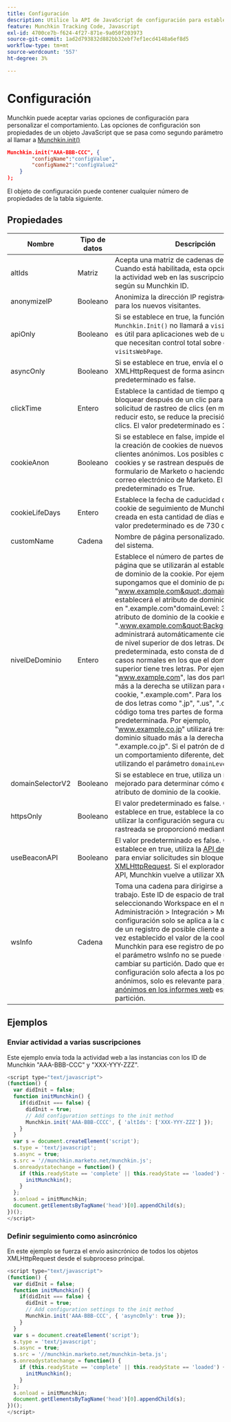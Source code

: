 ```yaml
---
title: Configuración
description: Utilice la API de JavaScript de configuración para establecer los valores de configuración al utilizar Munchkin.
feature: Munchkin Tracking Code, Javascript
exl-id: 4700ce7b-f624-4f27-871e-9a050f203973
source-git-commit: 1ad2d793832d882bb32ebf7ef1ecd4148a6ef8d5
workflow-type: tm+mt
source-wordcount: '557'
ht-degree: 3%

---
```


# Configuración

Munchkin puede aceptar varias opciones de configuración para personalizar el comportamiento. Las opciones de configuración son propiedades de un objeto JavaScript que se pasa como segundo parámetro al llamar a [Munchkin.init()](api-reference.md#munchkin_init)

```json
Munchkin.init("AAA-BBB-CCC", {
        "configName":"configValue",
        "configName2":"configValue2"
    }
);
```

El objeto de configuración puede contener cualquier número de propiedades de la tabla siguiente.

## Propiedades

| Nombre | Tipo de datos | Descripción |
|---|---|---|
| altIds | Matriz | Acepta una matriz de cadenas de Munchkin ID. Cuando está habilitada, esta opción duplica toda la actividad web en las suscripciones de destino, según su Munchkin ID. |
| anonymizeIP | Booleano | Anonimiza la dirección IP registrada en Marketo para los nuevos visitantes. |
| apiOnly | Booleano | Si se establece en true, la función `Munchkin.Init()` no llamará a `visitsWebPage`. Esto es útil para aplicaciones web de una sola página que necesitan control total sobre cada evento de `visitsWebPage`. |
| asyncOnly | Booleano | Si se establece en true, envía el objeto XMLHttpRequest de forma asincrónica. El valor predeterminado es false. |
| clickTime | Entero | Establece la cantidad de tiempo que se debe bloquear después de un clic para permitir la solicitud de rastreo de clics (en milisegundos). Al reducir esto, se reduce la precisión del rastreo de clics. El valor predeterminado es 350 ms. |
| cookieAnon | Booleano | Si se establece en false, impide el seguimiento y la creación de cookies de nuevos posibles clientes anónimos. Los posibles clientes tienen cookies y se rastrean después de rellenar un formulario de Marketo o haciendo clic desde un correo electrónico de Marketo. El valor predeterminado es True. |
| cookieLifeDays | Entero | Establece la fecha de caducidad de cualquier cookie de seguimiento de Munchkin recién creada en esta cantidad de días en el futuro. El valor predeterminado es de 730 días (2 años). |
| customName | Cadena | Nombre de página personalizado. Solo para uso del sistema. |
| <a name="domainlevel"></a>nivelDeDominio | Entero | Establece el número de partes del dominio de la página que se utilizarán al establecer el atributo de dominio de la cookie. Por ejemplo, supongamos que el dominio de página actual es &quot;www.example.com&quot;.domainLevel: 2 establecerá el atributo de dominio de la cookie en &quot;.example.com&quot;domainLevel: 3 establecerá el atributo de dominio de la cookie en &quot;.www.example.com&quot;Background:Munchkin administrará automáticamente ciertos dominios de nivel superior de dos letras. De forma predeterminada, esto consta de dos partes en casos normales en los que el dominio de nivel superior tiene tres letras. Por ejemplo, &quot;www.example.com&quot;, las dos partes situadas más a la derecha se utilizan para configurar la cookie, &quot;.example.com&quot;. Para los códigos de país de dos letras como &quot;.jp&quot;, &quot;.us&quot;, &quot;.cn&quot; y &quot;.uk&quot;, el código toma tres partes de forma predeterminada. Por ejemplo, &quot;www.example.co.jp&quot; utilizará tres partes del dominio situado más a la derecha, &quot;.example.co.jp&quot;. Si el patrón de dominio requiere un comportamiento diferente, debe especificarse utilizando el parámetro `domainLevel`. |
| domainSelectorV2 | Booleano | Si se establece en true, utiliza un método mejorado para determinar cómo establecer el atributo de dominio de la cookie. |
| httpsOnly | Booleano | El valor predeterminado es false. Cuando se establece en true, establece la cookie para utilizar la configuración segura cuando la página rastreada se proporcionó mediante https. |
| useBeaconAPI | Booleano | El valor predeterminado es false. Cuando se establece en true, utiliza la [API de señalización](https://developer.mozilla.org/en-US/docs/Web/API/Beacon_API) para enviar solicitudes sin bloqueo en lugar de [XMLHttpRequest](https://developer.mozilla.org/es-ES/docs/Web/API/XMLHttpRequest). Si el explorador no admite esta API, Munchkin vuelve a utilizar XMLHttpRequest. |
| wsInfo | Cadena | Toma una cadena para dirigirse a un espacio de trabajo. Este ID de espacio de trabajo se obtiene seleccionando Workspace en el menú Administración > Integración > Munchkin. Esta configuración solo se aplica a la creación inicial de un registro de posible cliente anónimo. Una vez establecido el valor de la cookie de Munchkin para ese registro de posibles clientes, el parámetro wsInfo no se puede utilizar para cambiar su partición. Dado que esta configuración solo afecta a los posibles clientes anónimos, solo es relevante para [Visitantes anónimos en los informes web](https://experienceleague.adobe.com/en/docs/marketo/using/product-docs/reporting/basic-reporting/report-activity/display-people-or-anonymous-visitors-in-web-reports) específicos de la partición. |

## Ejemplos

### Enviar actividad a varias suscripciones

Este ejemplo envía toda la actividad web a las instancias con los ID de Munchkin &quot;AAA-BBB-CCC&quot; y &quot;XXX-YYY-ZZZ&quot;.

```javascript
<script type="text/javascript">
(function() {
  var didInit = false;
  function initMunchkin() {
    if(didInit === false) {
      didInit = true;
      // Add configuration settings to the init method
      Munchkin.init('AAA-BBB-CCCC', { 'altIds': ['XXX-YYY-ZZZ'] });
    }
  }
  var s = document.createElement('script');
  s.type = 'text/javascript';
  s.async = true;
  s.src = '//munchkin.marketo.net/munchkin.js';
  s.onreadystatechange = function() {
    if (this.readyState == 'complete' || this.readyState == 'loaded') {
      initMunchkin();
    }
  };
  s.onload = initMunchkin;
  document.getElementsByTagName('head')[0].appendChild(s);
})();
</script>
```

### Definir seguimiento como asincrónico

En este ejemplo se fuerza el envío asincrónico de todos los objetos XMLHttpRequest desde el subproceso principal.

```javascript
<script type="text/javascript">
(function() {
  var didInit = false;
  function initMunchkin() {
    if(didInit === false) {
      didInit = true;
      // Add configuration settings to the init method
      Munchkin.init('AAA-BBB-CCC', { 'asyncOnly': true });
    }
  }
  var s = document.createElement('script');
  s.type = 'text/javascript';
  s.async = true;
  s.src = '//munchkin.marketo.net/munchkin-beta.js';
  s.onreadystatechange = function() {
    if (this.readyState == 'complete' || this.readyState == 'loaded') {
      initMunchkin();
    }
  };
  s.onload = initMunchkin;
  document.getElementsByTagName('head')[0].appendChild(s);
})();
</script>
```
